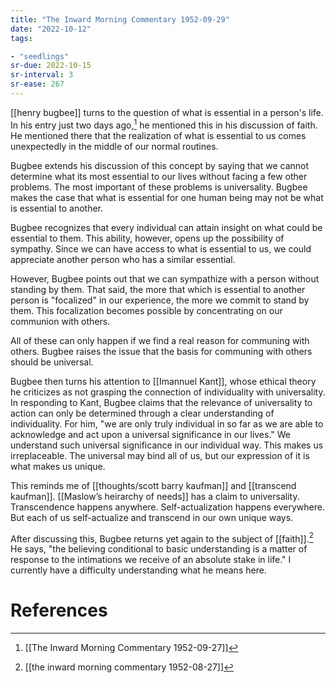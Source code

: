 ```yaml
---
title: "The Inward Morning Commentary 1952-09-29"
date: "2022-10-12"
tags:

- "seedlings"
sr-due: 2022-10-15
sr-interval: 3
sr-ease: 267
---
```


[[henry bugbee]] turns to the question of what is essential in a person's life. In his entry just two days ago,[^1] he mentioned this in his discussion of faith. He mentioned there that the realization of what is essential to us comes unexpectedly in the middle of our normal routines.

Bugbee extends his discussion of this concept by saying that we cannot determine what its most essential to our lives without facing a few other problems. The most important of these problems is universality. Bugbee makes the case that what is essential for one human being may not be what is essential to another.

Bugbee recognizes that every individual can attain insight on what could be essential to them. This ability, however, opens up the possibility of sympathy. Since we can have access to what is essential to us, we could appreciate another person who has a similar essential.

However, Bugbee points out that we can sympathize with a person without standing by them. That said, the more that which is essential to another person is "focalized" in our experience, the more we commit to stand by them. This focalization becomes possible by concentrating on our communion with others.

All of these can only happen if we find a real reason for communing with others. Bugbee raises the issue that the basis for communing with others should be universal.

Bugbee then turns his attention to [[Imannuel Kant]], whose ethical theory he criticizes as not grasping the connection of individuality with universality. In responding to Kant, Bugbee claims that the relevance of universality to action can only be determined through a clear understanding of individuality. For him, "we are only truly individual in so far as we are able to acknowledge and act upon a universal significance in our lives." We understand such universal significance in our individual way. This makes us irreplaceable. The universal may bind all of us, but our expression of it is what makes us unique.

This reminds me of [[thoughts/scott barry kaufman]] and [[transcend kaufman]]. [[Maslow’s heirarchy of needs]] has a claim to universality. Transcendence happens anywhere. Self-actualization happens everywhere. But each of us self-actualize and transcend in our own unique ways.

After discussing this, Bugbee returns yet again to the subject of [[faith]].[^2] He says, "the believing conditional to basic understanding is a matter of response to the intimations we receive of an absolute stake in life." I currently have a difficulty understanding what he means here.

# References

[^1]: [[The Inward Morning Commentary 1952-09-27]]
[^2]: [[the inward morning commentary 1952-08-27]]